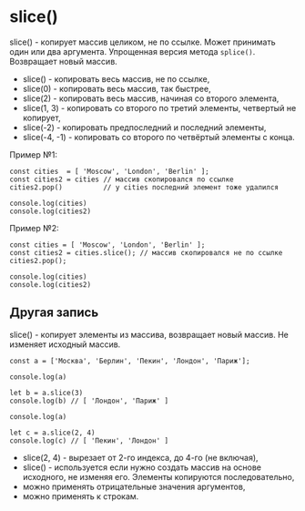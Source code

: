 # slice()
slice() - копирует массив целиком, не по ссылке. Может принимать один или два аргумента. Упрощенная версия метода `splice()`. Возвращает новый массив.

- slice()       - копировать весь массив, не по ссылке,
- slice(0)      - копировать весь массив, так быстрее,
- slice(2)      - копировать весь массив, начиная со второго элемента,
- slice(1, 3)   - копировать со второго по третий элементы, четвертый не копирует,
- slice(-2)     - копировать предпоследний и последний элементы,
- slice(-4, -1) - копировать со второго по четвёртый элементы с конца.

Пример №1:

    const cities  = [ 'Moscow', 'London', 'Berlin' ];
    const cities2 = cities // массив скопировался по ссылке
    cities2.pop()          // у cities последний элемент тоже удалился

    console.log(cities)
    console.log(cities2)

Пример №2:

    const cities = [ 'Moscow', 'London', 'Berlin' ];
    const cities2 = cities.slice(); // массив скопировался не по ссылке
    cities2.pop();

    console.log(cities)
    console.log(cities2)

## Другая запись
slice() - копирует элементы из массива, возвращает новый массив. Не изменяет исходный массив.

    const a = ['Москва', 'Берлин', 'Пекин', 'Лондон', 'Париж'];

    console.log(a)

    let b = a.slice(3)
    console.log(b) // [ 'Лондон', 'Париж' ]

    console.log(a)

    let c = a.slice(2, 4)
    console.log(c) // [ 'Пекин', 'Лондон' ]

- slice(2, 4) - вырезает от 2-го индекса, до 4-го (не включая),
- slice() - используется если нужно создать массив на основе исходного, не изменяя его. Элементы копируются последовательно,
- можно применять отрицательные значения аргументов,
- можно применять к строкам.
